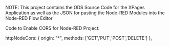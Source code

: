 NOTE: This project contains the ODS Source Code for the XPages Application as well as the JSON for pasting the Node-RED Modules into the Node-RED Flow Editor

Code to Enable CORS for Node-RED Project:

httpNodeCors: { origin: "*", methods: ['GET','PUT','POST','DELETE'] },